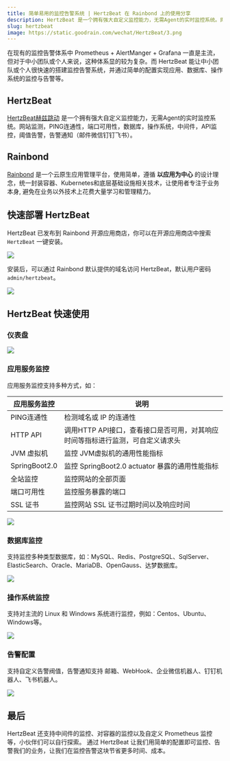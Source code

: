 ```yaml
---
title: 简单易用的监控告警系统 | HertzBeat 在 Rainbond 上的使用分享
description: HertzBeat 是一个拥有强大自定义监控能力，无需Agent的实时监控系统。网站监测，PING连通性，端口可用性，数据库，操作系统，中间件，API监控，阈值告警，告警通知
slug: hertzbeat
image: https://static.goodrain.com/wechat/HertzBeat/3.png
---
```


在现有的监控告警体系中 Prometheus + AlertManger + Grafana 一直是主流，但对于中小团队或个人来说，这种体系显的较为复杂。而 HertzBeat 能让中小团队或个人很快速的搭建监控告警系统，并通过简单的配置实现应用、数据库、操作系统的监控与告警等。

## HertzBeat

[HertzBeat赫兹跳动](https://hertzbeat.com/) 是一个拥有强大自定义监控能力，无需Agent的实时监控系统。网站监测，PING连通性，端口可用性，数据库，操作系统，中间件，API监控，阈值告警，告警通知（邮件微信钉钉飞书）。

## Rainbond

[Rainbond](https://www.rainbond.com) 是一个云原生应用管理平台，使用简单，遵循 **以应用为中心** 的设计理念，统一封装容器、Kubernetes和底层基础设施相关技术，让使用者专注于业务本身, 避免在业务以外技术上花费大量学习和管理精力。

## 快速部署 HertzBeat

HertzBeat 已发布到 Rainbond 开源应用商店，你可以在开源应用商店中搜索 `HertzBeat` 一键安装。

![](https://static.goodrain.com/wechat/HertzBeat/1.png)

安装后，可以通过 Rainbond 默认提供的域名访问 HertzBeat，默认用户密码 `admin/hertzbeat`。

![](https://static.goodrain.com/wechat/HertzBeat/2.png)

## HertzBeat 快速使用

### 仪表盘

![](https://static.goodrain.com/wechat/HertzBeat/3.png)

### 应用服务监控

应用服务监控支持多种方式，如：

| 应用服务监控  | 说明                                                         |
| ------------- | ------------------------------------------------------------ |
| PING连通性    | 检测域名或 IP 的连通性                                       |
| HTTP API      | 调用HTTP API接口，查看接口是否可用，对其响应时间等指标进行监测，可自定义请求头 |
| JVM 虚拟机    | 监控 JVM虚拟机的通用性能指标                                 |
| SpringBoot2.0 | 监控 SpringBoot2.0 actuator 暴露的通用性能指标               |
| 全站监控      | 监控网站的全部页面                                           |
| 端口可用性    | 监控服务暴露的端口                                           |
| SSL 证书      | 监控网站 SSL 证书过期时间以及响应时间                        |

![](https://static.goodrain.com/wechat/HertzBeat/4.png)

### 数据库监控

支持监控多种类型数据库，如：MySQL、Redis、PostgreSQL、SqlServer、ElasticSearch、Oracle、MariaDB、OpenGauss、达梦数据库。

![](https://static.goodrain.com/wechat/HertzBeat/5.png)

### 操作系统监控

支持对主流的 Linux 和 Windows 系统进行监控，例如：Centos、Ubuntu、Windows等。

![](https://static.goodrain.com/wechat/HertzBeat/6.png)

### 告警配置

支持自定义告警阀值，告警通知支持 邮箱、WebHook、企业微信机器人、钉钉机器人、飞书机器人。

![](https://static.goodrain.com/wechat/HertzBeat/7.png)

## 最后

HertzBeat 还支持中间件的监控、对容器的监控以及自定义 Prometheus 监控等，小伙伴们可以自行探索。 通过 HertzBeat 让我们用简单的配置即可监控、告警我们的业务，让我们在监控告警这块节省更多时间、成本。